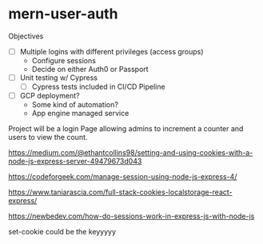 # mern-user-auth

Objectives
 - [ ] Multiple logins with different privileges (access groups)
	- Configure sessions
	- Decide on either Auth0 or Passport 
- [ ] Unit testing w/ Cypress
	- [ ] Cypress tests included in CI/CD Pipeline
- [ ] GCP deployment?
    - Some kind of automation?
    - App engine managed service


Project will be a login Page allowing admins to increment a counter and users to view the count.

https://medium.com/@ethantcollins98/setting-and-using-cookies-with-a-node-js-express-server-49479673d043

https://codeforgeek.com/manage-session-using-node-js-express-4/

https://www.taniarascia.com/full-stack-cookies-localstorage-react-express/


https://newbedev.com/how-do-sessions-work-in-express-js-with-node-js


set-cookie could be the keyyyyy
